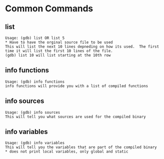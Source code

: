 # Common Commands

## list
```
Usage: (gdb) list OR list 5
* Have to have the orginal source file to be used
This will list the next 10 lines depneding on how its used.  The first time it will list the first 10 lines of the file.
(gdb) list 10 will list starting at the 10th row
```

## info functions
```
Usage: (gdb) info functions
info functions will provide you with a list of compiled functions
```

## info sources
```
Usage: (gdb) info sources
This will tell you what sources are used for the compiled binary
```

## info variables
```
Usage: (gdb) info variables
This will tell you the variables that are part of the compiled binary
* does not print local variables, only global and static
```